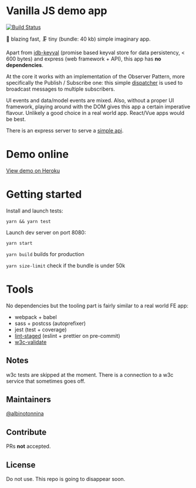 # Vanilla JS demo app

[![Build Status](https://travis-ci.org/albinotonnina/vanilla-js-demo-app.svg?branch=master)](https://travis-ci.org/albinotonnina/vanilla-js-demo-app)

🚀 blazing fast, 🗜 tiny (bundle: 40 kb) simple imaginary app.

Apart from [idb-keyval](https://github.com/jakearchibald/idb-keyval) (promise based keyval store for data persistency, < 600 bytes) and express (web framework + API), this app has **no dependencies**.

At the core it works with an implementation of the Observer Pattern, more specifically the Publish / Subscribe one:
this simple [dispatcher](src/utilities/Dispatcher.js) is used to broadcast messages to multiple subscribers.

UI events and data/model events are mixed. Also, without a proper UI framework, playing around with the DOM gives this app a certain imperative flavour. Unlikely a good choice in a real world app. React/Vue apps would be best.

There is an express server to serve a [simple api](server/api/games/index.js).

# Demo online

[View demo on Heroku](https://vanilla-js-demo-app.herokuapp.com/)

# Getting started

Install and launch tests:

```
yarn && yarn test
```

Launch dev server on port 8080:

```
yarn start
```

`yarn build` builds for production

`yarn size-limit` check if the bundle is under 50k

# Tools

No dependencies but the tooling part is fairly similar to a real world FE app:

* webpack + babel
* sass + postcss (autoprefixer)
* jest (test + coverage)
* [lint-staged](https://github.com/okonet/lint-staged) (eslint + prettier on pre-commit)
* [w3c-validate](https://www.npmjs.com/package/w3c-validate)

## Notes

w3c tests are skipped at the moment. There is a connection to a w3c service that sometimes goes off.

## Maintainers

[@albinotonnina](https://github.com/albinotonnina)

## Contribute

PRs **not** accepted.

## License

Do not use. This repo is going to disappear soon.
